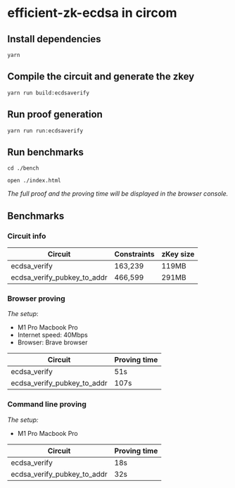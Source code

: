 # efficient-zk-ecdsa in circom

## Install dependencies

```
yarn
```

## Compile the circuit and generate the zkey

```
yarn run build:ecdsaverify
```

## Run proof generation

```
yarn run run:ecdsaverify
```

## Run benchmarks

```
cd ./bench
```

```
open ./index.html
```

_The full proof and the proving time will be displayed in the browser console._

## Benchmarks

### Circuit info

| Circuit                     | Constraints | zKey size |
| --------------------------- | ----------- | --------- |
| ecdsa_verify                | 163,239     | 119MB     |
| ecdsa_verify_pubkey_to_addr | 466,599     | 291MB     |

### Browser proving

_The setup_:

- M1 Pro Macbook Pro
- Internet speed: 40Mbps
- Browser: Brave browser

| Circuit                     | Proving time |
| --------------------------- | ------------ |
| ecdsa_verify                | 51s          |
| ecdsa_verify_pubkey_to_addr | 107s         |

### Command line proving

_The setup:_

- M1 Pro Macbook Pro

| Circuit                     | Proving time |
| --------------------------- | ------------ |
| ecdsa_verify                | 18s          |
| ecdsa_verify_pubkey_to_addr | 32s          |
